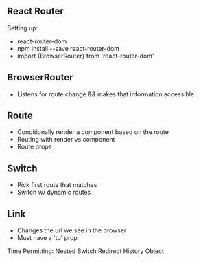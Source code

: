 ## React Router

Setting up:

- react-router-dom
- npm install --save react-router-dom
- import {BrowserRouter} from 'react-router-dom'

## BrowserRouter

- Listens for route change && makes that information accessible

## Route

- Conditionally render a component based on the route
- Routing with render vs component
- Route props

## Switch

- Pick first route that matches
- Switch w/ dynamic routes

## Link

- Changes the url we see in the browser
- Must have a 'to' prop

Time Permitting:
Nested Switch
Redirect
History Object
